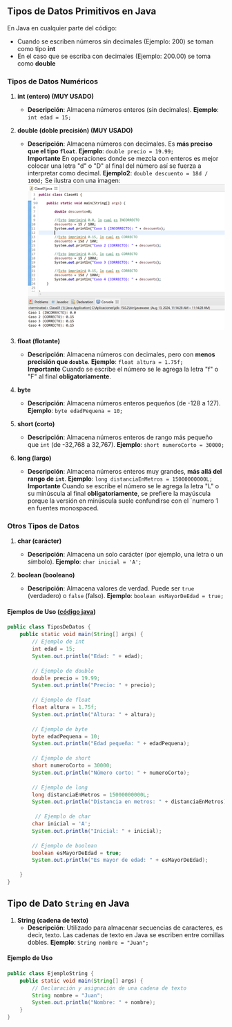 ## Tipos de Datos Primitivos en Java

En Java en cualquier parte del código: 
- Cuando se escriben números sin decimales (Ejemplo: 200)  se toman como tipo **int** 
- En el caso que se escriba con decimales (Ejemplo: 200.00) se toma como **double**

### Tipos de Datos Numéricos

1. **int (entero) (MUY USADO)**
   - **Descripción**: Almacena números enteros (sin decimales).
     **Ejemplo**: `int edad = 15;`

2. **double (doble precisión) (MUY USADO)**
   - **Descripción**: Almacena números con decimales. Es **más preciso que el tipo `float`**.
     **Ejemplo**: `double precio = 19.99;`
     \
     **Importante** En operaciones donde se mezcla con enteros es mejor colocar una letra "d" o "D" al final del número así se fuerza a interpretar como decimal.
     **Ejemplo2**: `double descuento = 18d / 100d;`
     Se ilustra con una imagen:
     ![](images/2024-08-13-11-15-17.png)

3. **float (flotante)**
   - **Descripción**: Almacena números con decimales, pero con **menos precisión que `double`**.
     **Ejemplo**: `float altura = 1.75f;`
     \
     **Importante** Cuando se escribe el número se le agrega la letra "f" o "F" al final **obligatoriamente**.

4. **byte**
   - **Descripción**: Almacena números enteros pequeños (de -128 a 127).
     **Ejemplo**: `byte edadPequena = 10;`

5. **short (corto)**
   - **Descripción**: Almacena números enteros de rango más pequeño que `int` (de -32,768 a 32,767).
     **Ejemplo**: `short numeroCorto = 30000;`

6. **long (largo)**
   - **Descripción**: Almacena números enteros muy grandes, **más allá del rango de `int`**.
     **Ejemplo**: `long distanciaEnMetros = 15000000000L;`
     \
     **Importante** Cuando se escribe el número se le agrega la letra "L" o su minúscula al final **obligatoriamente**, se prefiere la mayúscula porque la versión en minúscula suele confundirse con el ´numero 1 en fuentes monospaced.

### Otros Tipos de Datos

1. **char (carácter)**
   - **Descripción**: Almacena un solo carácter (por ejemplo, una letra o un símbolo).
     **Ejemplo**: `char inicial = 'A';`

2. **boolean (booleano)**
   - **Descripción**: Almacena valores de verdad. Puede ser `true` (verdadero) o `false` (falso).
     **Ejemplo**: `boolean esMayorDeEdad = true;`

#### Ejemplos de Uso ([código java](codigos/codigo_100.md))

```java
public class TiposDeDatos {
    public static void main(String[] args) {
        // Ejemplo de int
        int edad = 15;
        System.out.println("Edad: " + edad);

        // Ejemplo de double
        double precio = 19.99;
        System.out.println("Precio: " + precio);

        // Ejemplo de float
        float altura = 1.75f;
        System.out.println("Altura: " + altura);

        // Ejemplo de byte
        byte edadPequena = 10;
        System.out.println("Edad pequeña: " + edadPequena);

        // Ejemplo de short
        short numeroCorto = 30000;
        System.out.println("Número corto: " + numeroCorto);

        // Ejemplo de long
        long distanciaEnMetros = 15000000000L;
        System.out.println("Distancia en metros: " + distanciaEnMetros);

         // Ejemplo de char
        char inicial = 'A';
        System.out.println("Inicial: " + inicial);

        // Ejemplo de boolean
        boolean esMayorDeEdad = true;
        System.out.println("Es mayor de edad: " + esMayorDeEdad);

    }
}
```
## Tipo de Dato `String` en Java

1. **String (cadena de texto)**
   - **Descripción**: Utilizado para almacenar secuencias de caracteres, es decir, texto. Las cadenas de texto en Java se escriben entre comillas dobles.
     **Ejemplo**: `String nombre = "Juan";`

#### Ejemplo de Uso

```java
public class EjemploString {
    public static void main(String[] args) {
        // Declaración y asignación de una cadena de texto
        String nombre = "Juan";
        System.out.println("Nombre: " + nombre);
    }
}
```
